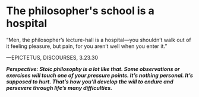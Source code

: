 # The philosopher's school is a hospital

“Men, the philosopher’s lecture-hall is a hospital—you shouldn’t walk out of it feeling pleasure, but pain, for you aren’t well when you enter it.”

—EPICTETUS, DISCOURSES, 3.23.30

***Perspective: Stoic philosophy is a lot like that. Some observations or exercises will touch one of your pressure points. It’s nothing personal. It’s supposed to hurt. That’s how you’ll develop the will to endure and persevere through life’s many difficulties.***